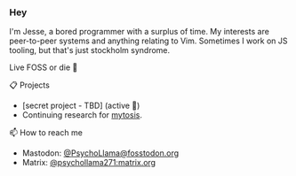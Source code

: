 ### Hey
I'm Jesse, a bored programmer with a surplus of time. My interests are peer-to-peer systems and anything relating to Vim. Sometimes I work on JS tooling, but that's just stockholm syndrome.

Live FOSS or die :metal:

:clipboard: Projects
- [secret project - TBD] (active :seedling:)
- Continuing research for [mytosis](https://github.com/PsychoLlama/mytosis/wiki).

:mailbox: How to reach me
- Mastodon: [@PsychoLlama@fosstodon.org](https://fosstodon.org/@PsychoLlama)
- Matrix: [@psychollama271:matrix.org](https://matrix.to/#/@psychollama271:matrix.org)

<!--
              !#########       #                 
            !########!          ##!              
         !########!               ###            
      !##########                  ####          
    ######### #####                ######        
     !###!      !####!              ######       
       !           #####            ######!      
                     !####!         #######      
                        #####       #######      
                          !####!   #######!      
                             ####!########       
          ##                   ##########        
        ,######!          !#############         
      ,#### ########################!####!       
    ,####'     ##################!'    #####     
  ,####'            #######              !####!  
 ####'                                      #####
 ~##                                          ##~
-->
